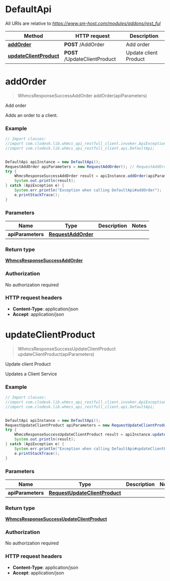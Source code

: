 # DefaultApi

All URIs are relative to *https://www.sm-host.com/modules/addons/rest_ful*

Method | HTTP request | Description
------------- | ------------- | -------------
[**addOrder**](DefaultApi.md#addOrder) | **POST** /AddOrder | Add order
[**updateClientProduct**](DefaultApi.md#updateClientProduct) | **POST** /UpdateClientProduct | Update client Product


<a name="addOrder"></a>
# **addOrder**
> WhmcsResponseSuccessAddOrder addOrder(apiParameters)

Add order

Adds an order to a client.

### Example
```java
// Import classes:
//import com.clodesk.lib.whmcs_api_restfull_client.invoker.ApiException;
//import com.clodesk.lib.whmcs_api_restfull_client.api.DefaultApi;


DefaultApi apiInstance = new DefaultApi();
RequestAddOrder apiParameters = new RequestAddOrder(); // RequestAddOrder | 
try {
    WhmcsResponseSuccessAddOrder result = apiInstance.addOrder(apiParameters);
    System.out.println(result);
} catch (ApiException e) {
    System.err.println("Exception when calling DefaultApi#addOrder");
    e.printStackTrace();
}
```

### Parameters

Name | Type | Description  | Notes
------------- | ------------- | ------------- | -------------
 **apiParameters** | [**RequestAddOrder**](RequestAddOrder.md)|  |

### Return type

[**WhmcsResponseSuccessAddOrder**](WhmcsResponseSuccessAddOrder.md)

### Authorization

No authorization required

### HTTP request headers

 - **Content-Type**: application/json
 - **Accept**: application/json

<a name="updateClientProduct"></a>
# **updateClientProduct**
> WhmcsResponseSuccessUpdateClientProduct updateClientProduct(apiParameters)

Update client Product

Updates a Client Service

### Example
```java
// Import classes:
//import com.clodesk.lib.whmcs_api_restfull_client.invoker.ApiException;
//import com.clodesk.lib.whmcs_api_restfull_client.api.DefaultApi;


DefaultApi apiInstance = new DefaultApi();
RequestUpdateClientProduct apiParameters = new RequestUpdateClientProduct(); // RequestUpdateClientProduct | 
try {
    WhmcsResponseSuccessUpdateClientProduct result = apiInstance.updateClientProduct(apiParameters);
    System.out.println(result);
} catch (ApiException e) {
    System.err.println("Exception when calling DefaultApi#updateClientProduct");
    e.printStackTrace();
}
```

### Parameters

Name | Type | Description  | Notes
------------- | ------------- | ------------- | -------------
 **apiParameters** | [**RequestUpdateClientProduct**](RequestUpdateClientProduct.md)|  |

### Return type

[**WhmcsResponseSuccessUpdateClientProduct**](WhmcsResponseSuccessUpdateClientProduct.md)

### Authorization

No authorization required

### HTTP request headers

 - **Content-Type**: application/json
 - **Accept**: application/json

